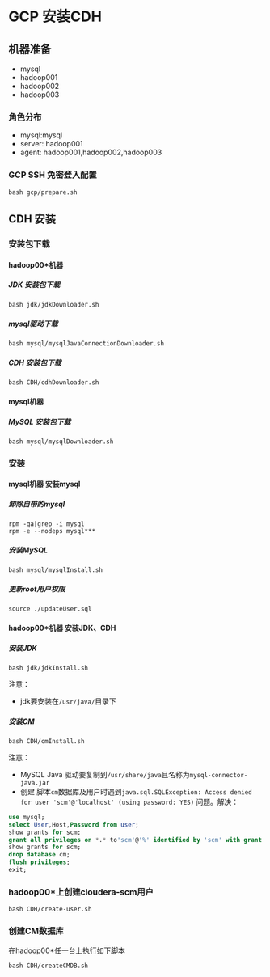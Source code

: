 # GCP 安装CDH

## 机器准备

- mysql
- hadoop001
- hadoop002
- hadoop003

### 角色分布

- mysql:mysql
- server: hadoop001
- agent: hadoop001,hadoop002,hadoop003

### GCP SSH 免密登入配置

```shell
bash gcp/prepare.sh
```

## CDH 安装

### 安装包下载

#### hadoop00*机器

##### JDK 安装包下载

```shell
bash jdk/jdkDownloader.sh
```

##### mysql驱动下载

```shell
bash mysql/mysqlJavaConnectionDownloader.sh
```

##### CDH 安装包下载

```shell
bash CDH/cdhDownloader.sh
```

#### mysql机器

##### MySQL 安装包下载

```shell
bash mysql/mysqlDownloader.sh
```

### 安装

#### mysql机器 安装mysql

##### 卸除自带的mysql

```shell
rpm -qa|grep -i mysql
rpm -e --nodeps mysql***
```

##### 安装MySQL

```shell
bash mysql/mysqlInstall.sh
```

##### 更新root用户权限

```
source ./updateUser.sql
```


#### hadoop00*机器 安装JDK、CDH

##### 安装JDK

```shell
bash jdk/jdkInstall.sh
```

注意：

- jdk要安装在`/usr/java/`目录下



##### 安装CM

```shell
bash CDH/cmInstall.sh
```

注意：

- MySQL Java 驱动要复制到`/usr/share/java`且名称为`mysql-connector-java.jar`
- 创建 脚本`cm`数据库及用户时遇到`java.sql.SQLException: Access denied for user 'scm'@'localhost' (using password: YES)` 问题。解决：

```sql
use mysql;
select User,Host,Password from user;
show grants for scm;
grant all privileges on *.* to'scm'@'%' identified by 'scm' with grant option;
show grants for scm;
drop database cm;
flush privileges;
exit;
```

### hadoop00*上创建cloudera-scm用户

```shell
bash CDH/create-user.sh
```

### 创建CM数据库

在hadoop00*任一台上执行如下脚本

```shell
bash CDH/createCMDB.sh
```